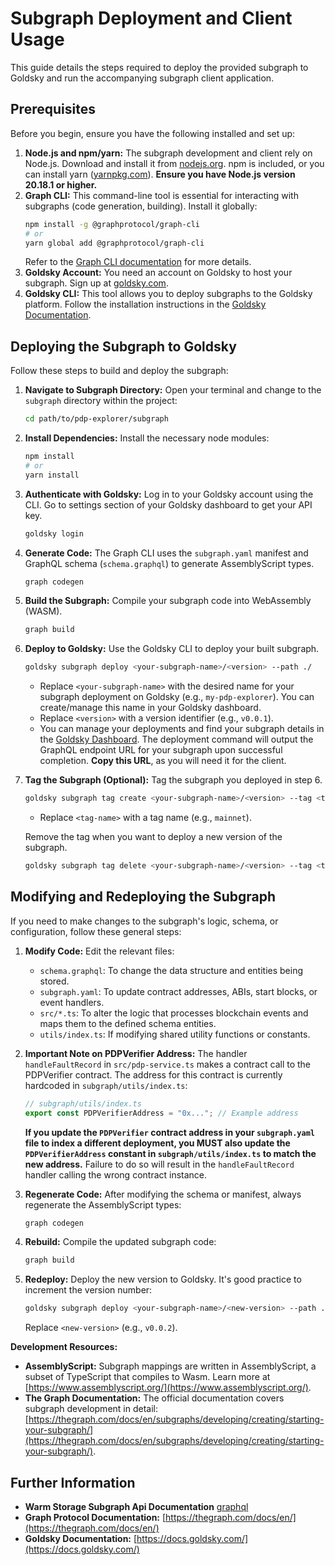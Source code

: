 # Subgraph Deployment and Client Usage

This guide details the steps required to deploy the provided subgraph to Goldsky and run the accompanying subgraph client application.

## Prerequisites

Before you begin, ensure you have the following installed and set up:

1.  **Node.js and npm/yarn:** The subgraph development and client rely on Node.js. Download and install it from [nodejs.org](https://nodejs.org/). npm is included, or you can install yarn ([yarnpkg.com](https://classic.yarnpkg.com/en/docs/install)). **Ensure you have Node.js version 20.18.1 or higher.**
2.  **Graph CLI:** This command-line tool is essential for interacting with subgraphs (code generation, building). Install it globally:
    ```bash
    npm install -g @graphprotocol/graph-cli
    # or
    yarn global add @graphprotocol/graph-cli
    ```
    Refer to the [Graph CLI documentation](https://github.com/graphprotocol/graph-tooling/tree/main/packages/cli) for more details.
3.  **Goldsky Account:** You need an account on Goldsky to host your subgraph. Sign up at [goldsky.com](https://goldsky.com/).
4.  **Goldsky CLI:** This tool allows you to deploy subgraphs to the Goldsky platform. Follow the installation instructions in the [Goldsky Documentation](https://docs.goldsky.com/introduction).

## Deploying the Subgraph to Goldsky

Follow these steps to build and deploy the subgraph:

1.  **Navigate to Subgraph Directory:**
    Open your terminal and change to the `subgraph` directory within the project:

    ```bash
    cd path/to/pdp-explorer/subgraph
    ```

2.  **Install Dependencies:**
    Install the necessary node modules:

    ```bash
    npm install
    # or
    yarn install
    ```

3.  **Authenticate with Goldsky:**
    Log in to your Goldsky account using the CLI. Go to settings section of your Goldsky dashboard to get your API key.

    ```bash
    goldsky login
    ```

4.  **Generate Code:**
    The Graph CLI uses the `subgraph.yaml` manifest and GraphQL schema (`schema.graphql`) to generate AssemblyScript types.

    ```bash
    graph codegen
    ```

5.  **Build the Subgraph:**
    Compile your subgraph code into WebAssembly (WASM).

    ```bash
    graph build
    ```

6.  **Deploy to Goldsky:**
    Use the Goldsky CLI to deploy your built subgraph.

    ```bash
    goldsky subgraph deploy <your-subgraph-name>/<version> --path ./
    ```

    - Replace `<your-subgraph-name>` with the desired name for your subgraph deployment on Goldsky (e.g., `my-pdp-explorer`). You can create/manage this name in your Goldsky dashboard.
    - Replace `<version>` with a version identifier (e.g., `v0.0.1`).
    - You can manage your deployments and find your subgraph details in the [Goldsky Dashboard](https://app.goldsky.com/). The deployment command will output the GraphQL endpoint URL for your subgraph upon successful completion. **Copy this URL**, as you will need it for the client.

7.  **Tag the Subgraph (Optional):**
    Tag the subgraph you deployed in step 6.

    ```bash
    goldsky subgraph tag create <your-subgraph-name>/<version> --tag <tag-name>
    ```

    - Replace `<tag-name>` with a tag name (e.g., `mainnet`).

    Remove the tag when you want to deploy a new version of the subgraph.

    ```bash
    goldsky subgraph tag delete <your-subgraph-name>/<version> --tag <tag-name>
    ```

## Modifying and Redeploying the Subgraph

If you need to make changes to the subgraph's logic, schema, or configuration, follow these general steps:

1.  **Modify Code:** Edit the relevant files:

    - `schema.graphql`: To change the data structure and entities being stored.
    - `subgraph.yaml`: To update contract addresses, ABIs, start blocks, or event handlers.
    - `src/*.ts`: To alter the logic that processes blockchain events and maps them to the defined schema entities.
    - `utils/index.ts`: If modifying shared utility functions or constants.

2.  **Important Note on PDPVerifier Address:** The handler `handleFaultRecord` in `src/pdp-service.ts` makes a contract call to the PDPVerifier contract. The address for this contract is currently hardcoded in `subgraph/utils/index.ts`:

    ```typescript
    // subgraph/utils/index.ts
    export const PDPVerifierAddress = "0x..."; // Example address
    ```

    **If you update the `PDPVerifier` contract address in your `subgraph.yaml` file to index a different deployment, you MUST also update the `PDPVerifierAddress` constant in `subgraph/utils/index.ts` to match the new address.** Failure to do so will result in the `handleFaultRecord` handler calling the wrong contract instance.

3.  **Regenerate Code:** After modifying the schema or manifest, always regenerate the AssemblyScript types:

    ```bash
    graph codegen
    ```

4.  **Rebuild:** Compile the updated subgraph code:

    ```bash
    graph build
    ```

5.  **Redeploy:** Deploy the new version to Goldsky. It's good practice to increment the version number:
    ```bash
    goldsky subgraph deploy <your-subgraph-name>/<new-version> --path ./
    ```
    Replace `<new-version>` (e.g., `v0.0.2`).

**Development Resources:**

- **AssemblyScript:** Subgraph mappings are written in AssemblyScript, a subset of TypeScript that compiles to Wasm. Learn more at [https://www.assemblyscript.org/](https://www.assemblyscript.org/).
- **The Graph Documentation:** The official documentation covers subgraph development in detail: [https://thegraph.com/docs/en/subgraphs/developing/creating/starting-your-subgraph/](https://thegraph.com/docs/en/subgraphs/developing/creating/starting-your-subgraph/).

## Further Information

- **Warm Storage Subgraph Api Documentation** [graphql](./API.md)
- **Graph Protocol Documentation:** [https://thegraph.com/docs/en/](https://thegraph.com/docs/en/)
- **Goldsky Documentation:** [https://docs.goldsky.com/](https://docs.goldsky.com/)
